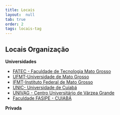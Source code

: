 ```yaml
---
title: Locais
layout:  null
tab: true
order: 2
tags: locais-tag
---
```


## Locais Organização

**Universidades**  
  - [FATEC - Faculdade de Tecnologia Mato Grosso](http://www.senaimt.com.br/site/fatec/)
  - [UFMT-Universidade de Mato Grosso](http://www.ufmt.br/ufmt/site/)
  - [IFMT-Instituto Federal de Mato Grosso](http://ifmt.edu.br/)
  - [UNIC- Universidade de Cuiabá](http://www.unic.br/Paginas/Home.aspx)
  - [UNIVAG - Centro Universitário de Várzea Grande](http://www.univag.com.br/)
  - [Faculdade FASIPE - CUIABÁ](http://www.fasipecpa.com.br/)

**Privada**
